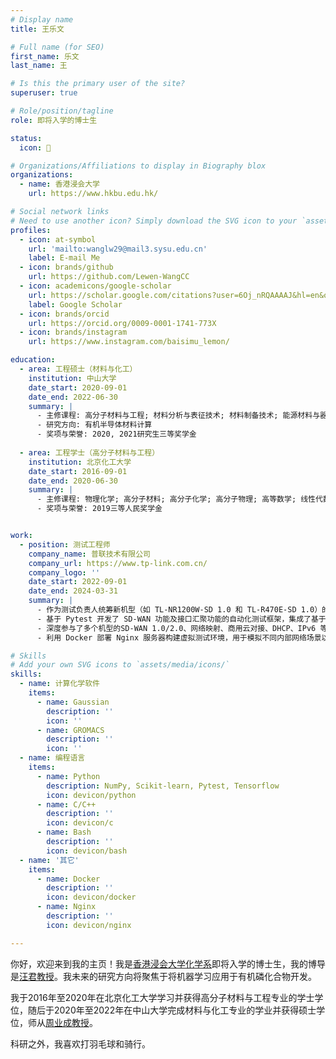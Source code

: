 ```yaml
---
# Display name
title: 王乐文

# Full name (for SEO)
first_name: 乐文
last_name: 王

# Is this the primary user of the site?
superuser: true

# Role/position/tagline
role: 即将入学的博士生

status:
  icon: 🏸

# Organizations/Affiliations to display in Biography blox
organizations:
  - name: 香港浸会大学
    url: https://www.hkbu.edu.hk/

# Social network links
# Need to use another icon? Simply download the SVG icon to your `assets/media/icons/` folder.
profiles:
  - icon: at-symbol
    url: 'mailto:wanglw29@mail3.sysu.edu.cn'
    label: E-mail Me
  - icon: brands/github
    url: https://github.com/Lewen-WangCC
  - icon: academicons/google-scholar
    url: https://scholar.google.com/citations?user=6Oj_nRQAAAAJ&hl=en&oi=ao
    label: Google Scholar
  - icon: brands/orcid
    url: https://orcid.org/0009-0001-1741-773X
  - icon: brands/instagram
    url: https://www.instagram.com/baisimu_lemon/

education:
  - area: 工程硕士（材料与化工）
    institution: 中山大学
    date_start: 2020-09-01
    date_end: 2022-06-30
    summary: |
      - 主修课程: 高分子材料与工程; 材料分析与表征技术; 材料制备技术; 能源材料与器件实践
      - 研究方向: 有机半导体材料计算
      - 奖项与荣誉: 2020, 2021研究生三等奖学金
  
  - area: 工程学士（高分子材料与工程）
    institution: 北京化工大学
    date_start: 2016-09-01
    date_end: 2020-06-30
    summary: |
      - 主修课程: 物理化学; 高分子材料; 高分子化学; 高分子物理; 高等数学; 线性代数; 概率论
      - 奖项与荣誉: 2019三等人民奖学金


work:
  - position: 测试工程师
    company_name: 普联技术有限公司
    company_url: https://www.tp-link.com.cn/
    company_logo: ''
    date_start: 2022-09-01
    date_end: 2024-03-31
    summary: |
      - 作为测试负责人统筹新机型（如 TL-NR1200W-SD 1.0 和 TL-R470E-SD 1.0）的系统级软硬件测试工作。
      - 基于 Pytest 开发了 SD-WAN 功能及接口汇聚功能的自动化测试框架，集成了基于 Docker 的虚拟拓扑、接口脚本与断言逻辑。
      - 深度参与了多个机型的SD-WAN 1.0/2.0、网络映射、商用云对接、DHCP、IPv6 等多项功能的测试工作。
      - 利用 Docker 部署 Nginx 服务器构建虚拟测试环境，用于模拟不同内部网络场景以满足特定测试需求。

# Skills
# Add your own SVG icons to `assets/media/icons/`
skills:
  - name: 计算化学软件
    items:
      - name: Gaussian
        description: ''
        icon: ''
      - name: GROMACS
        description: ''
        icon: ''
  - name: 编程语言
    items:
      - name: Python
        description: NumPy, Scikit-learn, Pytest, Tensorflow
        icon: devicon/python
      - name: C/C++
        description: ''
        icon: devicon/c
      - name: Bash
        description: ''
        icon: devicon/bash
  - name: '其它'
    items:
      - name: Docker
        description: ''
        icon: devicon/docker
      - name: Nginx
        description: ''
        icon: devicon/nginx

---
```


你好，欢迎来到我的主页！我是[香港浸会大学化学系](https://www.hkbu.edu.hk/)即将入学的博士生，我的博导是[汪君教授](https://chem.hkbu.edu.hk/junwang)。我未来的研究方向将聚焦于将机器学习应用于有机磷化合物开发。

我于2016年至2020年在北京化工大学学习并获得高分子材料与工程专业的学士学位，随后于2020年至2022年在中山大学完成材料与化工专业的学业并获得硕士学位，师从[周业成教授](https://mse.sysu.edu.cn/teacher/198)。

科研之外，我喜欢打羽毛球和骑行。
